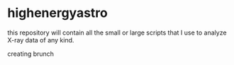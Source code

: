 # highenergyastro
this repository will contain all the small or large scripts that I use to analyze X-ray data of any kind.



creating brunch
